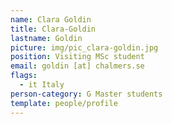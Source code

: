 ```yaml
---
name: Clara Goldin
title: Clara-Goldin
lastname: Goldin
picture: img/pic_clara-goldin.jpg
position: Visiting MSc student
email: goldin [at] chalmers.se
flags:
  - it Italy
person-category: G Master students
template: people/profile
---
```

